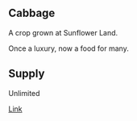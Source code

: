 ## Cabbage

A crop grown at Sunflower Land.

Once a luxury, now a food for many.

## Supply

Unlimited

[Link](https://docs.sunflower-land.com/player-guides/crop-farming)
